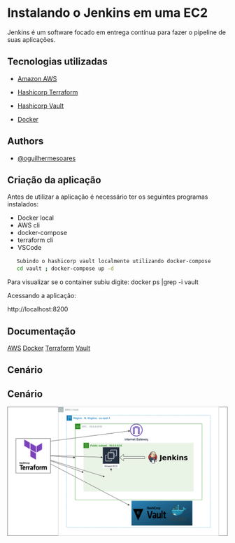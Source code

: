 
# Instalando o Jenkins em uma EC2

Jenkins é um software focado em entrega contínua para fazer o pipeline de suas aplicações.


## Tecnologias utilizadas

 - [Amazon AWS](https://aws.amazon.com)
 - [Hashicorp Terraform](https://registry.terraform.io/providers/hashicorp/aws/latest/docs)
 - [Hashicorp Vault](https://www.hashicorp.com/products/vault)

 - [Docker](https://www.docker.com/)


## Authors

- [@oguilhermesoares](https://www.github.com/guilhermesgit)


## Criação da aplicação

Antes de utilizar a aplicação é necessário ter os seguintes programas instalados: 

- Docker local
- AWS cli
- docker-compose
- terraform cli
- VSCode
```bash
   Subindo o hashicorp vault localmente utilizando docker-compose
   cd vault ; docker-compose up -d 

```

Para visualizar se o container subiu digite:
docker ps |grep -i vault

Acessando a aplicação:

http://localhost:8200
## Documentação


[AWS](https://aws.amazon.com)
[Docker](https://www.docker.com)
[Terraform](https://registry.terraform.io/providers/hashicorp/vault/latest/docs)
[Vault](https://www.vaultproject.io/)



## Cenário 



## Cenário

![AWS](jenkins.png)

